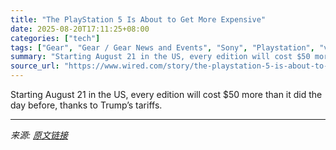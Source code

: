 ```yaml
---
title: "The PlayStation 5 Is About to Get More Expensive"
date: 2025-08-20T17:11:25+08:00
categories: ["tech"]
tags: ["Gear", "Gear / Gear News and Events", "Sony", "Playstation", "video games", "Console Games", "xbox", "Price Hike"]
summary: "Starting August 21 in the US, every edition will cost $50 more than it did the day before, thanks to Trump’s tariffs."
source_url: "https://www.wired.com/story/the-playstation-5-is-about-to-get-more-expensive/"
---
```


Starting August 21 in the US, every edition will cost $50 more than it did the day before, thanks to Trump’s tariffs.

---

*来源: [原文链接](https://www.wired.com/story/the-playstation-5-is-about-to-get-more-expensive/)*
